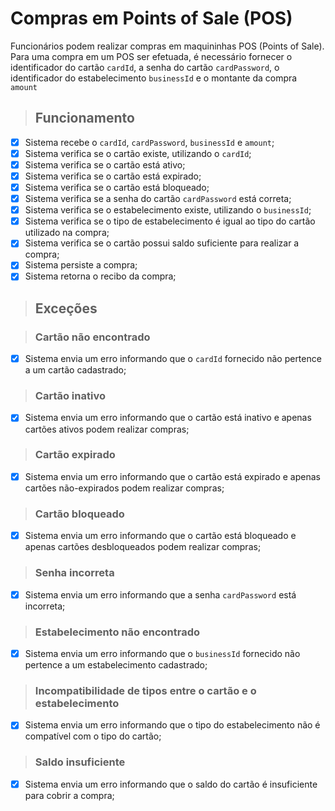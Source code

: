 # Compras em Points of Sale (POS)

Funcionários podem realizar compras em maquininhas POS (Points of Sale). Para uma compra em um POS ser efetuada, é necessário fornecer o identificador do cartão `cardId`, a senha do cartão `cardPassword`, o identificador do estabelecimento `businessId` e o montante da compra `amount`

> ## Funcionamento

- [x] Sistema recebe o `cardId`, `cardPassword`, `businessId` e `amount`;
- [x] Sistema verifica se o cartão existe, utilizando o `cardId`;
- [x] Sistema verifica se o cartão está ativo;
- [x] Sistema verifica se o cartão está expirado;
- [x] Sistema verifica se o cartão está bloqueado;
- [x] Sistema verifica se a senha do cartão `cardPassword` está correta;
- [x] Sistema verifica se o estabelecimento existe, utilizando o `businessId`;
- [x] Sistema verifica se o tipo de estabelecimento é igual ao tipo do cartão utilizado na compra;
- [x] Sistema verifica se o cartão possui saldo suficiente para realizar a compra;
- [x] Sistema persiste a compra;
- [x] Sistema retorna o recibo da compra;

> ## Exceções

> ### Cartão não encontrado

- [x] Sistema envia um erro informando que o `cardId` fornecido não pertence a um cartão cadastrado;

> ### Cartão inativo

- [x] Sistema envia um erro informando que o cartão está inativo e apenas cartões ativos podem realizar compras;

> ### Cartão expirado

- [x] Sistema envia um erro informando que o cartão está expirado e apenas cartões não-expirados podem realizar compras;

> ### Cartão bloqueado

- [x] Sistema envia um erro informando que o cartão está bloqueado e apenas cartões desbloqueados podem realizar compras;

> ### Senha incorreta

- [x] Sistema envia um erro informando que a senha `cardPassword` está incorreta;

> ### Estabelecimento não encontrado

- [x] Sistema envia um erro informando que o `businessId` fornecido não pertence a um estabelecimento cadastrado;

> ### Incompatibilidade de tipos entre o cartão e o estabelecimento

- [x] Sistema envia um erro informando que o tipo do estabelecimento não é compatível com o tipo do cartão;

> ### Saldo insuficiente

- [x] Sistema envia um erro informando que o saldo do cartão é insuficiente para cobrir a compra;
